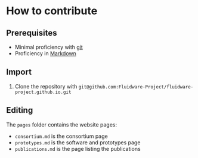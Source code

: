# How to contribute

## Prerequisites

* Minimal proficiency with [git](https://learnxinyminutes.com/docs/git/)
* Proficiency in [Markdown](https://learnxinyminutes.com/docs/markdown/)

## Import

1. Clone the repository with `git@github.com:Fluidware-Project/fluidware-project.github.io.git`

## Editing

The `pages` folder contains the website pages:

* `consortium.md` is the consortium page
* `prototypes.md` is the software and prototypes page
* `publications.md` is the page listing the publications